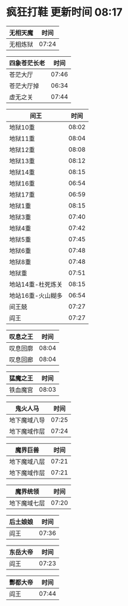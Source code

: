 # 疯狂打鞋 更新时间 08:17

| 无相天魔   | 时间    |
|--------|-------|
| 无相炼狱 | 07:24 |

| 四象苍茫长老   | 时间    |
|--------|-------|
| 苍茫大厅 | 07:46 |
| 苍茫大厅掉 | 06:34 |
| 虚无之关 | 07:44 |

| 间王   | 时间    |
|--------|-------|
| 地狱10重 | 08:02 |
| 地狱11重 | 08:04 |
| 地狱12重 | 08:08 |
| 地狱13重 | 08:12 |
| 地狱14重 | 08:15 |
| 地狱16重 | 06:54 |
| 地狱17重 | 06:59 |
| 地狱1重 | 08:15 |
| 地狱3重 | 07:40 |
| 地狱4重 | 07:42 |
| 地狱5重 | 07:45 |
| 地狱6重 | 07:48 |
| 地狱8重 | 07:48 |
| 地狱重 | 07:51 |
| 地站14重-杜死炼关 | 08:15 |
| 地站16重-火山糊多 | 06:54 |
| 间王兢 | 07:27 |
| 阎王 | 07:27 |

| 叹息之王   | 时间    |
|--------|-------|
| 叹息回廓 | 08:04 |
| 叹息回廊 | 08:04 |

| 猛魔之王   | 时间    |
|--------|-------|
| 铁血魔宫 | 08:03 |

| 鬼火人马   | 时间    |
|--------|-------|
| 地下魔域八导 | 07:25 |
| 地下魔域作层 | 07:24 |

| 魔界巨兽   | 时间    |
|--------|-------|
| 地下魔域八层 | 07:21 |
| 地下魔域作层 | 07:21 |

| 魔界统领   | 时间    |
|--------|-------|
| 地下魔域七层 | 07:20 |

| 后土娘娘   | 时间    |
|--------|-------|
| 阎王 | 07:36 |

| 东岳大帝   | 时间    |
|--------|-------|
| 阎王 | 07:23 |

| 酆都大帝   | 时间    |
|--------|-------|
| 阎王 | 07:44 |